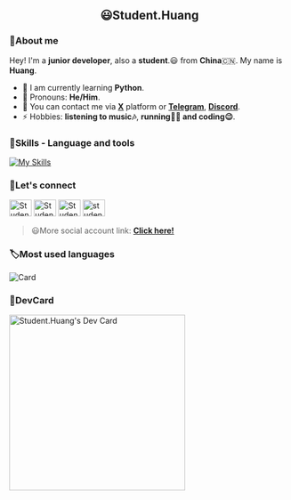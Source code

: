 

<h2 align="center">😃Student.Huang</h2>

### 👋About me

Hey! I'm a **junior developer**, also a **student**.😃 from **China**🇨🇳. My name is **Huang**.
- 🌱 I am currently learning **Python**.
- 🤗 Pronouns: **He/Him**.
- 💬 You can contact me via [**X**](x.com/@Student__Huang) platform or [**Telegram**](t.me/@Student.Huang), [**Discord**](https://discord.com/invite/xCeAQ3RS).
- ⚡ Hobbies: **listening to music🎶**, **running🏃🏻 and coding😉**.

### 🔧Skills - Language and tools
[![My Skills](https://skillicons.dev/icons?i=python,html,css,vscode,pycharm,github,linkedin,discord,vercel,windows,twitter,notion,markdown)](https://skillicons.dev)

### 📌Let's connect

<p align="left">
<a href="https://x.com/Student__Huang" target="blank"><img src="https://upload.wikimedia.org/wikipedia/commons/6/6f/Logo_of_Twitter.svg" height="30" width="40" alt="Student__Huang"></a>
<a href="https://instagram.com/Student.Huang" target="blank"><img src="https://upload.wikimedia.org/wikipedia/commons/9/95/Instagram_logo_2022.svg" height="30" width="40" alt="Student.Huang"></a>
<a href="https://facebook.com/Student.Huang0" target="blank"><img src="https://upload.wikimedia.org/wikipedia/commons/5/51/Facebook_f_logo_%282019%29.svg" height="30" width="40" alt="Student.Huang0"></a>
<a href="https://www.linkedin.com/in/student-huang" target="blank"><img src="https://upload.wikimedia.org/wikipedia/commons/8/81/LinkedIn_icon.svg" height="30" width="40" alt="student-huang"></a>
</p>

> 😃More social account link: 
> [**Click here!**](bento.me/student-huang)

### 🏷Most used languages
![Card](https://github-readme-stats.vercel.app/api/top-langs/?username=Student-Huang1&hide_title=true&hide_border=true&layout=compact&theme=dracula)

### 🔖DevCard
<a href="https://app.daily.dev/student_huang"><img src="https://api.daily.dev/devcards/v2/oknDsTlL9lpbykfWnxxwQ.png?type=default&r=sgd" width="316" alt="Student.Huang's Dev Card"/></a>

<!--Thanks for watching😄-->
